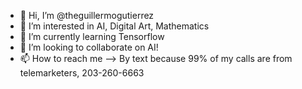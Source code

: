 - 👋 Hi, I’m @theguillermogutierrez
- 👀 I’m interested in AI, Digital Art, Mathematics
- 🌱 I’m currently learning Tensorflow
- 💞️ I’m looking to collaborate on AI!
- 📫 How to reach me --> By text because 99% of my calls are from telemarketers, 203-260-6663

<!---
theguillermogutierrez/theguillermogutierrez is a ✨ special ✨ repository because its `README.md` (this file) appears on your GitHub profile.
You can click the Preview link to take a look at your changes.
--->
